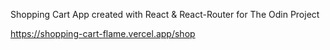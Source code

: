 Shopping Cart App created with React & React-Router for The Odin Project

https://shopping-cart-flame.vercel.app/shop
